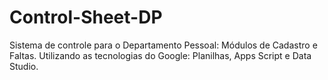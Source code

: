 # Control-Sheet-DP
Sistema de controle para o Departamento Pessoal: Módulos de Cadastro e Faltas. Utilizando as tecnologias do Google: Planilhas, Apps Script e Data Studio.

